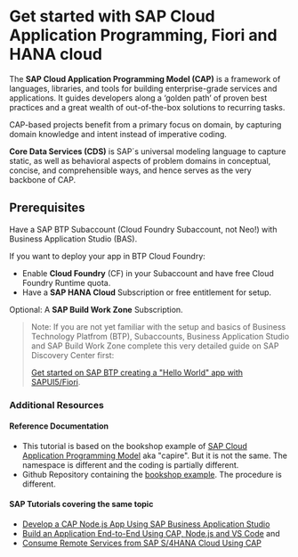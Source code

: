 
# Get started with SAP Cloud Application Programming, Fiori and HANA cloud 

The **SAP Cloud Application Programming Model (CAP)** is a framework of languages, libraries, and tools for building enterprise-grade services and applications. It guides developers along a ‘golden path’ of proven best practices and a great wealth of out-of-the-box solutions to recurring tasks.

CAP-based projects benefit from a primary focus on domain, by capturing domain knowledge and intent instead of imperative coding.

**Core Data Services (CDS)** is SAP´s universal modeling language to capture static, as well as behavioral aspects of problem domains in conceptual, concise, and comprehensible ways, and hence serves as the very backbone of CAP.

## Prerequisites

Have a SAP BTP Subaccount (Cloud Foundry Subaccount, not Neo!) with Business Application Studio (BAS).

If you want to deploy your app in BTP Cloud Foundry:

- Enable **Cloud Foundry** (CF) in your Subaccount and have free Cloud Foundry Runtime quota.
- Have a **SAP HANA Cloud** Subscription or free entitlement for setup.

Optional: A **SAP Build Work Zone** Subscription.

> Note: If you are not yet familiar with the setup and basics of Business Technology Platfrom (BTP), Subaccounts, Business Application Studio and SAP Build Work Zone complete this very detailed guide on SAP Discovery Center first:
>
> [Get started on SAP BTP creating a "Hello World" app with SAPUI5/Fiori](https://discovery-center.cloud.sap/missiondetail/3585/3628/).

### Additional Resources  

#### Reference Documentation

* This tutorial is based on the bookshop example of [SAP Cloud Application Programming Model](https://cap.cloud.sap/docs/) aka "capire". 
  But it is not the same. The namespace is different and the coding is partially different.
* Github Repository containing the [bookshop example](https://github.com/sap-samples/cloud-cap-samples). The procedure is different.

#### SAP Tutorials covering the same topic

* [Develop a CAP Node.js App Using SAP Business Application Studio](https://developers.sap.com/group.appstudio-cap-nodejs.html)
* [Build an Application End-to-End Using CAP, Node.js and VS Code](https://developers.sap.com/mission.btp-application-cap-e2e.html) and 
* [Consume Remote Services from SAP S/4HANA Cloud Using CAP](https://developers.sap.com/mission.btp-consume-external-service-cap.html)


